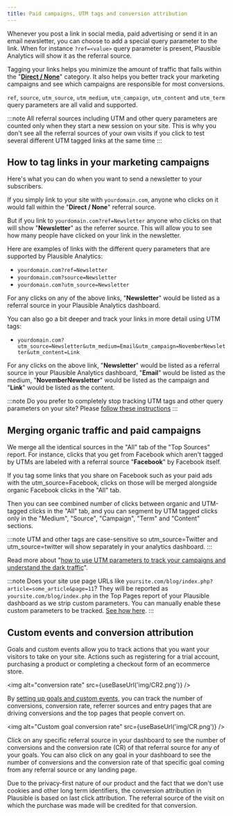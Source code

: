 ```yaml
---
title: Paid campaigns, UTM tags and conversion attribution
---
```


Whenever you post a link in social media, paid advertising or send it in an email newsletter, you can choose to add a special query parameter to the link. When for instance `?ref=<value>` query parameter is present, Plausible Analytics will show it as the referral source.

Tagging your links helps you minimize the amount of traffic that falls within the "[**Direct / None**](https://plausible.io/blog/utm-tracking-tags)" category. It also helps you better track your marketing campaigns and see which campaigns are responsible for most conversions. 

`ref`, `source`, `utm_source`, `utm_medium`, `utm_campaign`, `utm_content` and `utm_term` query parameters are all valid and supported.

:::note 
All referral sources including UTM and other query parameters are counted only when they start a new session on your site. This is why you don't see all the referral sources of your own visits if you click to test several different UTM tagged links at the same time
:::

## How to tag links in your marketing campaigns

Here's what you can do when you want to send a newsletter to your subscribers. 

If you simply link to your site with `yourdomain.com`, anyone who clicks on it would fall within the "**Direct / None**" referral source. 

But if you link to `yourdomain.com?ref=Newsletter` anyone who clicks on that will show "**Newsletter**" as the referrer source. This will allow you to see how many people have clicked on your link in the newsletter.

Here are examples of links with the different query parameters that are supported by Plausible Analytics:

* `yourdomain.com?ref=Newsletter`
* `yourdomain.com?source=Newsletter`
* `yourdomain.com?utm_source=Newsletter`

For any clicks on any of the above links, "**Newsletter**" would be listed as a referral source in your Plausible Analytics dashboard. 

You can also go a bit deeper and track your links in more detail using UTM tags:

* `yourdomain.com?utm_source=Newsletter&utm_medium=Email&utm_campaign=NovemberNewsletter&utm_content=Link`

For any clicks on the above link, "**Newsletter**" would be listed as a referral source in your Plausible Analytics dashboard, "**Email**" would be listed as the medium, "**NovemberNewsletter**" would be listed as the campaign and "**Link**" would be listed as the content. 

:::note 
Do you prefer to completely stop tracking UTM tags and other query parameters on your site? Please [follow these instructions](stop-tracking-utm-tags.md)
:::

## Merging organic traffic and paid campaigns 

We merge all the identical sources in the "All" tab of the "Top Sources" report. For instance, clicks that you get from Facebook which aren't tagged by UTMs are labeled with a referral source "**Facebook**" by Facebook itself. 

If you tag some links that you share on Facebook such as your paid ads with the utm_source=Facebook, clicks on those will be merged alongside organic Facebook clicks in the "All" tab. 

Then you can see combined number of clicks between organic and UTM-tagged clicks in the "All" tab, and you can segment by UTM tagged clicks only in the "Medium", "Source", "Campaign", "Term" and "Content" sections.

:::note 
UTM and other tags are case-sensitive so utm_source=Twitter and utm_source=twitter will show separately in your analytics dashboard.
:::

Read more about "[how to use UTM parameters to track your campaigns and understand the dark traffic](https://plausible.io/blog/utm-tracking-tags)".

:::note 
Does your site use page URLs like `yoursite.com/blog/index.php?article=some_article&page=11`? They will be reported as `yoursite.com/blog/index.php` in the Top Pages report of your Plausible dashboard as we strip custom parameters. You can manually enable these custom parameters to be tracked. [See how here](custom-query-params.md).
:::

## Custom events and conversion attribution 

Goals and custom events allow you to track actions that you want your visitors to take on your site. Actions such as registering for a trial account, purchasing a product or completing a checkout form of an ecommerce store.

<img alt="conversion rate" src={useBaseUrl('img/CR2.png')} />

By [setting up goals and custom events](goal-conversions.md), you can track the number of conversions, conversion rate, referrer sources and entry pages that are driving conversions and the top pages that people convert on. 

<img alt="Custom goal conversion rate" src={useBaseUrl('img/CR.png')} />

Click on any specific referral source in your dashboard to see the number of conversions and the conversion rate (CR) of that referral source for any of your goals. You can also click on any goal in your dashboard to see the number of conversions and the conversion rate of that specific goal coming from any referral source or any landing page.

Due to the privacy-first nature of our product and the fact that we don't use cookies and other long term identifiers, the conversion attribution in Plausible is based on last click attribution. The referral source of the visit on which the purchase was made will be credited for that conversion. 
